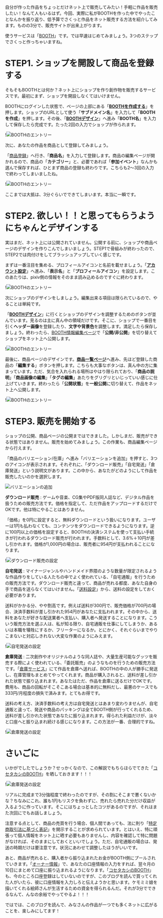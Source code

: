 自分が作った作品をちょっとだけネット上で販売してみたい！手軽に作品を販売したい！なんて人もいるはず。今回、実際に私がBOOTHを作った中でやったことなんかを振り返り、低予算でさくっと作品をネット販売する方法を紹介してみます。ものの3分で、販売サイトが出来上がります。

使うサービスは「[BOOTH](https://booth.pm/start?utm_source=blog&utm_medium=banner&utm_campaign=boothmaniax)」です。では早速はじめてみましょう。3つのステップでさくっと作っちゃいますね。

# STEP1. ショップを開設して商品を登録する

そもそもBOOTHとは何か？ネット上にショップを作り創作物を販売するサービスです。最初にまず、ショップを開設しなくてはいけません。

BOOTHにログインした状態で、ページの上部にある「<strong>[BOOTHを作成する](https://booth.pm/shop/new)</strong>」を押します。ショップのURLとして使う「<strong>サブドメイン名</strong>」を入力して「<strong>BOOTHを作成</strong>」を押します。その後、「<strong>[BOOTHデザイン](https://manage.booth.pm/design/edit)</strong>」へ進み「<strong>BOOTH名</strong>」を入力して保存したら完成です。たった2回の入力でショップが作られます。

!![BOOTHのエントリー](151110_0001.gif)

次に、あなたの作品を商品として登録してみましょう。

「[商品登録](https://manage.booth.pm/items/new)」へ行き、「<strong>商品名</strong>」を入力して登録します。商品の編集ページが開かれるので、商品の「<strong>カテゴリー</strong>」と、必要であれば「<strong>参加イベント</strong>」なんかも選んで保存すれば、ひとまず商品の登録も終わりです。こちらも2〜3回の入力で終わってしまいましたね。

!![BOOTHのエントリー](151110_0002.gif)

ここまでは大抵は、3分ぐらいでできてしまいます。本当に一瞬です。

# STEP2. 欲しい！！と思ってもらうようにちゃんとデザインする

実はまだ、ネット上には公開されていません。公開する前に、ショップや商品ページのデザインを作りこんでしまいましょう。STEP1で骨組みが終わったので、STEP2では肉付けをしてブラッシュアップしていく感じです。

まずは一番注目を集める、プロフィールアイコンと名前を載せましょう。「<strong>[アカウント設定](https://booth.pm/settings)</strong>」へ進み、「<strong>表示名</strong>」と「<strong>プロフィールアイコン</strong>」を設定します。このあたりは、pixiv側の情報をそのまま読み込めるのですぐに終わります。

!![BOOTHのエントリー](151110_0003.jpg)

次にショップのデザインをしましょう。編集出来る項目は限られているので、やることは単純です。

「<strong>[BOOTHデザイン](https://manage.booth.pm/design/edit)</strong>」に行くとショップのデザインを調整するためのボタンが並んでいます。見るのは主に真ん中の領域だけです。そこに、ショップで一番目を引く<strong>ヘッダー画像</strong>を登録したり、<strong>文字や背景色</strong>を調整します。満足したら保存しましょう。終わったら、[BOOTH情報編集ページ](https://manage.booth.pm/settings)で「<strong>公開/非公開</strong>」を切り替えてショップをネット上へ公開します。

!![BOOTHのエントリー](151110_0004.jpg)

最後に、商品ページのデザインです。<strong>[商品一覧ページ](https://manage.booth.pm/items)</strong>へ進み、先ほど登録した商品の「<strong>編集する</strong>」ボタンを押します。こちらも大事なボタンは、真ん中の方に集まっています。ただ、気合を入れられる場所はやはり限られており、「<strong>商品の説明</strong>」「<strong>商品画像の編集</strong>」「<strong>タグの編集</strong>」あたりをグリグリといじっていい感じに仕上げていきます。終わったら「<strong>公開状態</strong>」を<strong>一般公開</strong>に切り替えて、作品をネット上へ公開します。

!![BOOTHのエントリー](151110_0005.jpg)

# STEP3. 販売を開始する

ショップの公開、商品ページの公開まではできました。しかしまだ、販売ができる状態ではありません。販売を始めてみましょう。この作業も、商品編集ページから行えます。

「商品のバリエーション/在庫」へ進み「バリエーションを追加」を押すと、3つのアイコンが表示されます。それぞれに、「ダウンロード販売」「自宅発送」「倉庫発送」という説明文があります。この中から、あなたがどのようにして作品を販売したいのかを選択します。

![バリエーションの追加](151110_0007.jpg)

<strong>ダウンロード販売</strong> : ゲームや音楽、CG集やPDF版同人誌など、デジタル作品を扱うための販売方法です。価格を指定して、ただ作品をアップロードするだけでOKです。他は特にやることはありません。

「価格」を0円に設定すると、無料ダウンロードという扱いになります。ユーザーは1円も払わなくても、コンテンツをダウンロードできるようになります。逆に100円以上の価格を設定すると、BOOTHの決済システムを使って支払い手続きが行われるダウンロード販売が行われます。手数料として、3.6%＋10円が差し引かれます。価格が1,000円の場合は、販売者に954円が支払われることになります。

!![ダウンロード販売の設定](151110_0008.jpg)

<strong>自宅発送</strong> : マイナージャンルやハンドメイド界隈のような数量が限定されるような作品作りをしている人たちの中でよく使われている、「自宅通販」を行うための販売方法です。ダウンロード販売と違って、商品が売れる都度、あなた自身の手で商品を送らなくてはいけません。「[送料設定](https://manage.booth.pm/shipping_costs)」から、送料の設定をしておく必要があります。

送料がかかる分、やや割高です。例えば送料が300円で、販売価格が700円の場合、決済手数料が差し引かれた954円があなたに支払われます。その中から、送料をあなたが好きな配送業者へ支払い、購入者へ発送することになります。こういう販売方法を選ぶ人は、私が知る限り、自宅通販を仕事にしてしまうか、あるいは本職を犠牲にするか、フリーターになるか。とにかく、それぐらいまでやりこまないと対応しきれない大変な作業のようにみえます。

!![自宅発送の設定](151110_0009.jpg)

<strong>倉庫発送</strong> : 二次創作やオリジナルのような同人誌や、大量生産可能なグッツを販売する際によく使われている、「委託販売」のようなものを行うための販売方法です。「[倉庫サービス](https://manage.booth.pm/warehouse/stock_reservations)」にて作品を倉庫へ送れば、BOOTHの中の人が勝手に発送し、在庫管理もまとめてやってくれます。商品が購入されると、送料が差し引かれた状態で振り込まれます。あなたはただ、作品を倉庫に送るだけでOKです。費用も、商品の回転がそこそこある場合は基本的に無料だし、最悪のケースでも333円/月程度の損失で済みます。とてもお得です。

送料の考え方、決済手数料の考え方は自宅発送とはあまり変わりませんが、自宅通販と違って、発送や商品のパッキングは全てBOOTH側が行ってくれるため、送料が差し引かれた状態であなたに振り込まれます。得られた利益だけが、淡々と口座へと振り込まれ続ける感じになります。この方法が一番、合理的ですね。

!![倉庫発送の設定](151110_0010.jpg)

# さいごに

いかがでしたでしょうか？せっかくなので、この解説でもちらほらでてきた「[コセタカシのBOOTH](https://nukoko524.booth.pm/)」を晒しておきます！！！

!![倉庫発送の設定](151110_0011.jpg)

リアルに完成まで3分強程度で終わったのですが、その割にそこまで悪くないかな？ちなみにこれ、誰も1円もリスクを負わずに、売れたら売れた分だけ収益が入るように作っています。そこにはちょっとしたコツがあるのですが、それはまた次回にでもお話しましょう。

注意する点として、商品の売買を行う場合、個人間であっても、法に則り「[特定商取引法に基づく表記](https://manage.booth.pm/terms/edit)」を開示することが求められています。とはいえ、特に頑張って個人情報をネット上に晒す必要もありませんし、内容を確認して特に問題がなければ、そのままにしておくといいでしょう。ただ、自宅通販の場合は、発送の時期だけは要注意です。状況にあわせて調整したほうがいいです。

あと、商品が売れると、購入者から振り込まれたお金がBOOTH側にプールされていきます。「[オーナー情報](https://manage.booth.pm/seller_info/edit)」で、あなたの口座情報の入力をすれば、翌々月の10日にまとめて口座に振り込まれるようになります。「[コセタカシのBOOTH](https://nukoko524.booth.pm/)」も、今のところ口座登録はしていないのですが、このブログを読んで買ってくれた人がいたら、彼に口座情報を入力しろと伝えようかと思います。ケモミミ娘を描いてくれる絵師さんが生活するための資金を得られるんだ。それが3分でできるなんて、んなの余裕でやってやるよ！！！

ではでは、このブログを読んで、みなさんの作品が一つでも多くネットに広がることを、楽しみにしてます！
